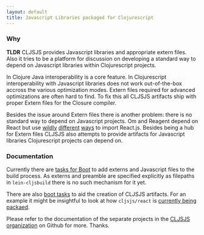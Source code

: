 ```yaml
---
layout: default
title: Javascript Libraries packaged for Clojurescript
---
```


<!-- <h1>This site is Work in Progress and some information here might not -->
<!--   be correct at all</h1> -->
<!-- <p>CLJSJS aims to provide an easy way for Clojurescript developers -->
<!-- to depend on Javascript libraries. It makes this possible by providing -->
<!-- tooling to package them and use them in your project.</p> -->

### Why

<p class="tldr"><strong>TLDR</strong> CLJSJS provides Javascript libraries and appropriate extern files.
Also it tries to be a platform for discussion on developing a standard way to
depend on Javascript libraries within Clojurescript projects.</p>

In Clojure Java interoperability is a core feature. In Clojurescript
interoperability with Javascript libraries does not work out-of-the-box
accross the various optimization modes. Extern files required for advanced
optimizations are often hard to find. To fix this all CLJSJS artifacts
ship with proper Extern files for the Closure compiler.

Besides the issue around Extern files there is another problem: there
is no standard way to depend on Javascript projects. Om and Reagent
depend on React but use [wildly][reagent-template] [different][chestnut-devmode]
[ways][mies-om-template] to import React.js.
Besides being a hub for Extern files CLJSJS also attempts to provide
artifacts for Javascript libraries Clojurescript projects can depend on.

### Documentation

Currently there are [tasks for Boot][boot-cljsjs] to add externs and Javascript
files to the build process. As externs and preamble are specified explicitly
as filepaths in `lein-cljsbuild` there is no such mechanism for it yet.

There are also [boot tasks][boot-cljsjs-package] to aid the creation of CLJSJS
artifacts. For an example it might be insightful to look at how `cljsjs/react`
is [currently being packaed][react-build].

Please refer to the documentation of the separate projects in the
[CLJSJS organization][cljsjs-org] on Github for more. Thanks.

[reagent-template]: https://github.com/reagent-project/reagent-template/blob/master/src/leiningen/new/reagent/resources/templates/index.html#L11-L19
[chestnut-devmode]: https://github.com/plexus/chestnut/blob/ae3140e76a145aa2275cc9b056d8dbc0a738794c/src/leiningen/new/chestnut/src/clj/chestnut/dev.clj#L10-L15
[mies-om-template]: https://github.com/swannodette/mies-om/blob/master/src/leiningen/new/mies_om/index.html#L4-L7
[boot-cljsjs]: https://github.com/cljsjs/boot-cljsjs
[boot-cljsjs-package]: https://github.com/cljsjs/boot-cljsjs/blob/master/src/cljsjs/packaging.clj
[react-build]: https://github.com/cljsjs/packages/blob/master/react/build.boot
[cljsjs-org]: https://github.com/cljsjs
